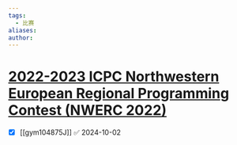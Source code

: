 ```yaml
---
tags:
  - 比赛
aliases: 
author:
---
```

# [2022-2023 ICPC Northwestern European Regional Programming Contest (NWERC 2022)](https://codeforces.com/gym/104875)

- [x] [[gym104875J]] ✅ 2024-10-02
